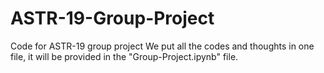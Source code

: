 # ASTR-19-Group-Project
Code for ASTR-19 group project
We put all the codes and thoughts in one file, it will be provided in the "Group-Project.ipynb" file.

